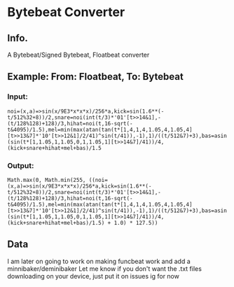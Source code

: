 # Bytebeat Converter
<h2>Info.</h2>
A Bytebeat/Signed Bytebeat, Floatbeat converter
<h2>Example: From: Floatbeat, To: Bytebeat</h2>
<h3>Input:</h3> <code>noi=(x,a)=>sin(x/9E3*x*x*x)/256*a,kick=sin(1.6**(-t/512%32+8))/2,snare=noi(int(t/3)*'01'[t>>14&1],-(t/128%128)+128)/3,hihat=noi(t,16-sqrt(-t&4095)/1.5),mel=min(max(atan(tan(t*[1,4,1,4,1.05,4,1.05,4][t>>13&7]*'10'[t>>12&1]/2/41)^sin(t/41)),-1),1)/((t/512&7)+3),bas=asin(sin(t*[1,1.05,1,1.05,0,1,1.05,1][t>>14&7]/41))/4,(kick+snare+hihat+mel+bas)/1.5</code>                                                                                                                                                                                                                                                                                                                                 <h3>Output:</h3><code>Math.max(0, Math.min(255, ((noi=(x,a)=>sin(x/9E3*x*x*x)/256*a,kick=sin(1.6**(-t/512%32+8))/2,snare=noi(int(t/3)*'01'[t>>14&1],-(t/128%128)+128)/3,hihat=noi(t,16-sqrt(-t&4095)/1.5),mel=min(max(atan(tan(t*[1,4,1,4,1.05,4,1.05,4][t>>13&7]*'10'[t>>12&1]/2/41)^sin(t/41)),-1),1)/((t/512&7)+3),bas=asin(sin(t*[1,1.05,1,1.05,0,1,1.05,1][t>>14&7]/41))/4,(kick+snare+hihat+mel+bas)/1.5) + 1.0) * 127.5))</code>

<h2>Data</h2>
I am later on going to work on making funcbeat work and add a minnibaker/deminibaker
Let me know if you don't want the .txt files downloading on your device, just put it on issues ig for now
